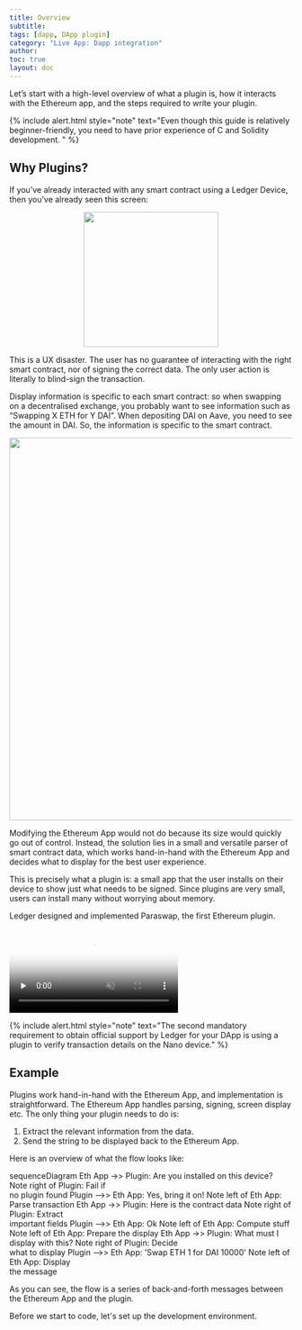 ```yaml
---
title: Overview
subtitle:
tags: [dapp, DApp plugin]
category: "Live App: Dapp integration"
author:
toc: true
layout: doc
---
```


Let’s start with a high-level overview of what a plugin is, how it interacts with the Ethereum app, and the steps required to write your plugin.

<!--  -->
{% include alert.html style="note" text="Even though this guide is relatively beginner-friendly, you need to have prior experience of C and Solidity development.
" %}
<!--  -->

## Why Plugins?

If you’ve already interacted with any smart contract using a Ledger Device, then you’ve already seen this screen:
<!-- ------------- Image ------------- -->
<div style="text-align:center">
<img width="240" src="../images/4ajl6d2.png" ></div>
<!-- --------------------------------- -->

This is a UX disaster. The user has no guarantee of interacting with the right smart contract, nor of signing the correct data. The only user action is literally to blind-sign the transaction.

Display information is specific to each smart contract: so when swapping on a decentralised exchange, you probably want to see information such as “Swapping X ETH for Y DAI”. When depositing DAI on Aave, you need to see the amount in DAI. So, the information is specific to the smart contract.

<!-- ------------- Image ------------- -->
<div style="text-align:center">
<img width="680" src="../images/plugin.png">
</div>
<!-- --------------------------------- -->

Modifying the Ethereum App would not do because its size would quickly go out of control. Instead, the solution lies in a small and versatile parser of smart contract data, which works hand-in-hand with the Ethereum App and decides what to display for the best user experience.

This is precisely what a plugin is: a small app that the user installs on their device to show just what needs to be signed. Since plugins are very small, users can install many without worrying about memory.

Ledger designed and implemented Paraswap, the first Ethereum plugin.

<video controls muted preload='none' poster='../images/paraswap.png' ><source src="../../videos/paraswap.mp4" type='video/mp4'></video><br>

<!--  -->
{% include alert.html style="note" text="The second mandatory requirement to obtain official support by Ledger for your DApp is using a plugin to verify transaction details on the Nano device." %}
<!--  -->

## Example

Plugins work hand-in-hand with the Ethereum App, and implementation is straightforward. The Ethereum App handles parsing, signing, screen display etc. The only thing your plugin needs to do is:

1. Extract the relevant information from the data.
2. Send the string to be displayed back to the Ethereum App.

Here is an overview of what the flow looks like:

<div class="mermaid">
sequenceDiagram
    Eth App ->> Plugin: Are you installed on this device?
    Note right of Plugin: Fail if<br>no plugin found
    Plugin -->> Eth App: Yes, bring it on!
    Note left of Eth App: Parse transaction
    Eth App ->> Plugin: Here is the contract data
    Note right of Plugin: Extract<br>important fields
    Plugin -->> Eth App: Ok
    Note left of Eth App: Compute stuff
    Note left of Eth App: Prepare the display
    Eth App ->> Plugin: What must I display with this?
    Note right of Plugin: Decide<br>what to display
    Plugin -->> Eth App: 'Swap ETH 1 for DAI 10000'
    Note left of Eth App: Display<br>the message
</div>
<script async src="https://unpkg.com/mermaid@8.2.3/dist/mermaid.min.js"></script>

As you can see, the flow is a series of back-and-forth messages between the Ethereum App and the plugin.

Before we start to code, let's set up the development environment.
